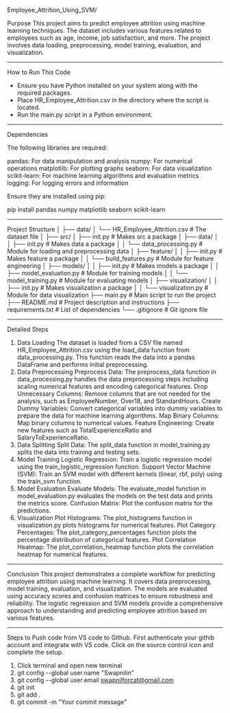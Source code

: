 Employee_Attrition_Using_SVM/

Purpose
This project aims to predict employee attrition using machine learning techniques. The dataset includes various features related to employees such as age, income, job satisfaction, and more. The project involves data loading, preprocessing, model training, evaluation, and visualization.

----------

How to Run This Code

 - Ensure you have Python installed on your system along with the required packages.
 - Place HR_Employee_Attrition.csv in the directory where the script is located.
 - Run the main.py script in a Python environment.

------------

Dependencies

The following libraries are required:

pandas: For data manipulation and analysis
numpy: For numerical operations
matplotlib: For plotting graphs
seaborn: For data visualization
scikit-learn: For machine learning algorithms and evaluation metrics
logging: For logging errors and information

Ensure they are installed using pip:

pip install pandas numpy matplotlib seaborn scikit-learn

----------

Project Structure
│
├── data/
│ └── HR_Employee_Attrition.csv # The dataset file
│
├── src/
│ ├── init.py # Makes src a package
│ ├── data/
│ │ ├── init.py # Makes data a package
│ │ └── data_processing.py # Module for loading and preprocessing data
│ ├── feature/
│ │ ├── init.py # Makes feature a package
│ │ └── build_features.py # Module for feature engineering
│ ├── models/
│ │ ├── init.py # Makes models a package
│ │ ├── model_evaluation.py # Module for training models
│ │ └── model_training.py # Module for evaluating models
│ ├── visualization/
│ │ ├── init.py # Makes visualization a package
│ │ └── visualization.py # Module for data visualization
├── main.py # Main script to run the project
├── README.md # Project description and instructions
├── requirements.txt # List of dependencies
└── .gitignore # Git ignore file

------------------

Detailed Steps
1. Data Loading
The dataset is loaded from a CSV file named HR_Employee_Attrition.csv using the load_data function from data_processing.py. This function reads the data into a pandas DataFrame and performs initial preprocessing.
2. Data Preprocessing
Preprocess Data: The preprocess_data function in data_processing.py handles the data preprocessing steps including scaling numerical features and encoding categorical features.
Drop Unnecessary Columns: Remove columns that are not needed for the analysis, such as EmployeeNumber, Over18, and StandardHours.
Create Dummy Variables: Convert categorical variables into dummy variables to prepare the data for machine learning algorithms.
Map Binary Columns: Map binary columns to numerical values.
Feature Engineering: Create new features such as TotalExperienceRatio and SalaryToExperienceRatio.
3. Data Splitting
Split Data: The split_data function in model_training.py splits the data into training and testing sets.
4. Model Training
Logistic Regression: Train a logistic regression model using the train_logistic_regression function.
Support Vector Machine (SVM): Train an SVM model with different kernels (linear, rbf, poly) using the train_svm function.
5. Model Evaluation
Evaluate Models: The evaluate_model function in model_evaluation.py evaluates the models on the test data and prints the metrics score.
Confusion Matrix: Plot the confusion matrix for the predictions.
6. Visualization
Plot Histograms: The plot_histograms function in visualization.py plots histograms for numerical features.
Plot Category Percentages: The plot_category_percentages function plots the percentage distribution of categorical features.
Plot Correlation Heatmap: The plot_correlation_heatmap function plots the correlation heatmap for numerical features.

----------

Conclusion
This project demonstrates a complete workflow for predicting employee attrition using machine learning. It covers data preprocessing, model training, evaluation, and visualization. The models are evaluated using accuracy scores and confusion matrices to ensure robustness and reliability. The logistic regression and SVM models provide a comprehensive approach to understanding and predicting employee attrition based on various features.


---------------

Steps to Push code from VS code to Github.
First authenticate your githib account and integrate with VS code. Click on the source control icon and complete the setup.
1. Click terminal and open new terminal
2. git config --global user.name "Swapnilin"
3. git config --global user.email swapnilforcat@gmail.com
4. git init
5. git add .
6. git commit -m "Your commit message"